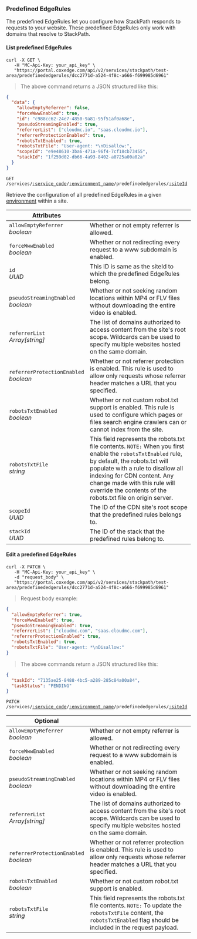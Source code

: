 ### Predefined EdgeRules

The predefined EdgeRules let you configure how StackPath responds to requests to your website. These predefined EdgeRules only work with domains that resolve to StackPath.

<!-------------------- LIST PREDEFINED EDGERULES -------------------->

#### List predefined EdgeRules

```shell
curl -X GET \
   -H "MC-Api-Key: your_api_key" \
   "https://portal.coxedge.com/api/v2/services/stackpath/test-area/predefinededgerules/dcc2771d-a524-4f8c-a666-f699985d6961"
```

> The above command returns a JSON structured like this:

```json
{
  "data": {
    "allowEmptyReferrer": false,
    "forceWwwEnabled": true,
    "id": "c988cc62-24e7-4850-9a81-95f51af0a68e",
    "pseudoStreamingEnabled": true,
    "referrerList": ["cloudmc.io", "saas.cloudmc.io"],
    "referrerProtectionEnabled": true,
    "robotsTxtEnabled": true,
    "robotsTxtFile": "User-agent: *\nDisallow:",
    "scopeId": "e9e48610-3ba6-471a-96f4-7cf18cb73455",
    "stackId": "1f259d02-db66-4a93-8402-a0725a00a02a"
  }
}
```

<code>GET /services/<a href="#administration-service-connections">:service_code</a>/<a href="#administration-environments">:environment_name</a>/predefinededgerules/<a href="#stackpath-sites">:siteId</a></code>

Retrieve the configuration of all predefined EdgeRules in a given [environment](#administration-environments) within a site.

| Attributes                                | &nbsp;                                                                                                                                                                                                                                                                                                           |
| ----------------------------------------- | ---------------------------------------------------------------------------------------------------------------------------------------------------------------------------------------------------------------------------------------------------------------------------------------------------------------- |
| `allowEmptyReferrer`<br/>_boolean_        | Whether or not empty referrer is allowed.                                                                                                                                                                                                                                                                        |
| `forceWwwEnabled`<br/>_boolean_           | Whether or not redirecting every request to a www subdomain is enabled.                                                                                                                                                                                                                                          |
| `id`<br/>_UUID_                           | This ID is same as the siteId to which the predefined EdgeRules belong.                                                                                                                                                                                                                                          |
| `pseudoStreamingEnabled`<br/>_boolean_    | Whether or not seeking random locations within MP4 or FLV files without downloading the entire video is enabled.                                                                                                                                                                                                 |
| `referrerList`<br/>_Array[string]_        | The list of domains authorized to access content from the site's root scope. Wildcards can be used to specify multiple websites hosted on the same domain.                                                                                                                                                       |
| `referrerProtectionEnabled`<br/>_boolean_ | Whether or not referrer protection is enabled. This rule is used to allow only requests whose referrer header matches a URL that you specified.                                                                                                                                                                  |
| `robotsTxtEnabled`<br/>_boolean_          | Whether or not custom robot.txt support is enabled. This rule is used to configure which pages or files search engine crawlers can or cannot index from the site.                                                                                                                                                |
| `robotsTxtFile`<br/>_string_              | This field represents the robots.txt file contents. `NOTE:` When you first enable the `robotsTxtEnabled` rule, by default, the robots.txt will populate with a rule to disallow all indexing for CDN content. Any change made with this rule will override the contents of the robots.txt file on origin server. |
| `scopeId`<br/>_UUID_                      | The ID of the CDN site's root scope that the predefined rules belongs to.                                                                                                                                                                                                                                        |
| `stackId`<br/>_UUID_                      | The ID of the stack that the predefined rules belong to.                                                                                                                                                                                                                                                         |

<!-------------------- EDIT PREDEFINED EDGERULES  -------------------->

#### Edit a predefined EdgeRules

```shell
curl -X PATCH \
   -H "MC-Api-Key: your_api_key" \
   -d "request_body" \
   "https://portal.coxedge.com/api/v2/services/stackpath/test-area/predefinededgerules/dcc2771d-a524-4f8c-a666-f699985d6961"
```

> Request body example:

```json
{
  "allowEmptyReferrer": true,
  "forceWwwEnabled": true,
  "pseudoStreamingEnabled": true,
  "referrerList": ["cloudmc.com", "saas.cloudmc.com"],
  "referrerProtectionEnabled": true,
  "robotsTxtEnabled": true,
  "robotsTxtFile": "User-agent: *\nDisallow:"
}
```

> The above commands return a JSON structured like this:

```json
{
  "taskId": "7135ae25-8488-4bc5-a289-285c84a00a84",
  "taskStatus": "PENDING"
}
```

<code>PATCH /services/<a href="#administration-service-connections">:service_code</a>/<a href="#administration-environments">:environment_name</a>/predefinededgerules/<a href="#stackpath-sites">:siteId</a></code>

| Optional                                  | &nbsp;                                                                                                                                                                    |
| ----------------------------------------- | ------------------------------------------------------------------------------------------------------------------------------------------------------------------------- |
| `allowEmptyReferrer`<br/>_boolean_        | Whether or not empty referrer is allowed.                                                                                                                                 |
| `forceWwwEnabled`<br/>_boolean_           | Whether or not redirecting every request to a www subdomain is enabled.                                                                                                   |
| `pseudoStreamingEnabled`<br/>_boolean_    | Whether or not seeking random locations within MP4 or FLV files without downloading the entire video is enabled.                                                          |
| `referrerList`<br/>_Array[string]_        | The list of domains authorized to access content from the site's root scope. Wildcards can be used to specify multiple websites hosted on the same domain.                |
| `referrerProtectionEnabled`<br/>_boolean_ | Whether or not referrer protection is enabled. This rule is used to allow only requests whose referrer header matches a URL that you specified.                           |
| `robotsTxtEnabled`<br/>_boolean_          | Whether or not custom robot.txt support is enabled.                                                                                                                       |
| `robotsTxtFile`<br/>_string_              | This field represents the robots.txt file contents. `NOTE:` To update the `robotsTxtFile` content, the `robotsTxtEnabled` flag should be included in the request payload. |
